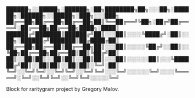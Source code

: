 
██████╗░░█████╗░██████╗░██╗████████╗██╗░░░██╗░██████╗░██████╗░░█████╗░███╗░░░███╗
██╔══██╗██╔══██╗██╔══██╗██║╚══██╔══╝╚██╗░██╔╝██╔════╝░██╔══██╗██╔══██╗████╗░████║
██████╔╝███████║██████╔╝██║░░░██║░░░░╚████╔╝░██║░░██╗░██████╔╝███████║██╔████╔██║
██╔══██╗██╔══██║██╔══██╗██║░░░██║░░░░░╚██╔╝░░██║░░╚██╗██╔══██╗██╔══██║██║╚██╔╝██║
██║░░██║██║░░██║██║░░██║██║░░░██║░░░░░░██║░░░╚██████╔╝██║░░██║██║░░██║██║░╚═╝░██║
╚═╝░░╚═╝╚═╝░░╚═╝╚═╝░░╚═╝╚═╝░░░╚═╝░░░░░░╚═╝░░░░╚═════╝░╚═╝░░╚═╝╚═╝░░╚═╝╚═╝░░░░░╚═╝

Block for raritygram project by Gregory Malov.
